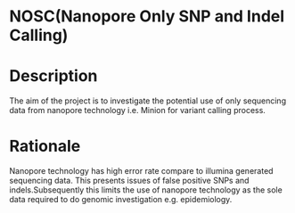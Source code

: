 # NOSC(Nanopore Only SNP and Indel Calling)

# Description
The aim of the project is to investigate the potential use of only sequencing data from nanopore technology i.e. Minion for variant calling process.

# Rationale
Nanopore technology has high error rate compare to illumina generated sequencing data. This presents issues of false positive SNPs and indels.Subsequently this limits the use of nanopore technology  as the sole data required to do genomic investigation e.g. epidemiology.
